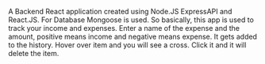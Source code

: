 A Backend React application created using Node.JS ExpressAPI and React.JS.
For Database Mongoose is used.
So basically, this app is used to track your income and expenses. 
Enter a name of the expense and the amount, positive means income and negative means expense.
It gets added to the history. Hover over item and you will see a cross. Click it and it will delete the item.
